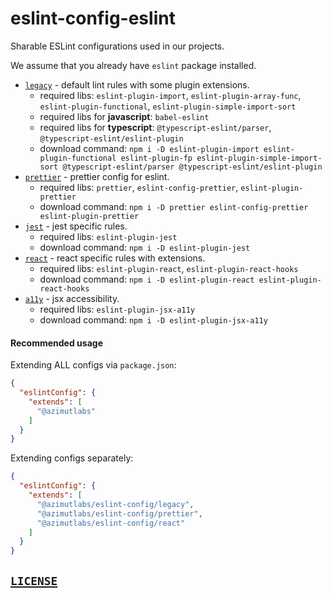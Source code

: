 # eslint-config-eslint
Sharable ESLint configurations used in our projects.

We assume that you already have `eslint` package installed.

+ [`legacy`](legacy.js) - default lint rules with some plugin extensions.
  - required libs: `eslint-plugin-import`, `eslint-plugin-array-func`, `eslint-plugin-functional`, `eslint-plugin-simple-import-sort`
  - required libs for **javascript**: `babel-eslint`
  - required libs for **typescript**: `@typescript-eslint/parser`, `@typescript-eslint/eslint-plugin`
  - download command: `npm i -D
    eslint-plugin-import eslint-plugin-functional eslint-plugin-fp eslint-plugin-simple-import-sort
    @typescript-eslint/parser @typescript-eslint/eslint-plugin`
+ [`prettier`](prettier.js) - prettier config for eslint.
  - required libs: `prettier`, `eslint-config-prettier`, `eslint-plugin-prettier`
  - download command: `npm i -D prettier eslint-config-prettier eslint-plugin-prettier`
+ [`jest`](jest.js) - jest specific rules.
  - required libs: `eslint-plugin-jest`
  - download command: `npm i -D eslint-plugin-jest`
+ [`react`](react.js) - react specific rules with extensions.
  - required libs: `eslint-plugin-react`, `eslint-plugin-react-hooks`
  - download command: `npm i -D eslint-plugin-react eslint-plugin-react-hooks`
+ [`a11y`](a11y.js) - jsx accessibility.
  - required libs: `eslint-plugin-jsx-a11y`
  - download command: `npm i -D eslint-plugin-jsx-a11y`

#### Recommended usage
Extending ALL configs via `package.json`:
```json
{
  "eslintConfig": {
    "extends": [
      "@azimutlabs"
    ]
  }
}
```
Extending configs separately:
```json
{
  "eslintConfig": {
    "extends": [
      "@azimutlabs/eslint-config/legacy",
      "@azimutlabs/eslint-config/prettier",
      "@azimutlabs/eslint-config/react"
    ]
  }
}
```

## [`LICENSE`](LICENSE)
